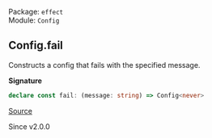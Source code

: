 Package: `effect`<br />
Module: `Config`<br />

## Config.fail

Constructs a config that fails with the specified message.

**Signature**

```ts
declare const fail: (message: string) => Config<never>
```

[Source](https://github.com/Effect-TS/effect/tree/main/packages/effect/src/Config.ts#L161)

Since v2.0.0